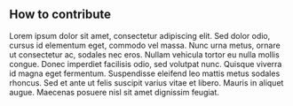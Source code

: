 ## How to contribute ##

Lorem ipsum dolor sit amet, consectetur adipiscing elit. Sed dolor odio, cursus id elementum eget, commodo vel massa. Nunc urna metus, ornare ut consectetur ac, sodales nec eros. Nullam vehicula tortor eu nulla mollis congue. Donec imperdiet facilisis odio, sed volutpat nunc. Quisque viverra id magna eget fermentum. Suspendisse eleifend leo mattis metus sodales rhoncus. Sed et ante ut felis suscipit varius vitae et libero. Mauris in aliquet augue. Maecenas posuere nisl sit amet dignissim feugiat.
